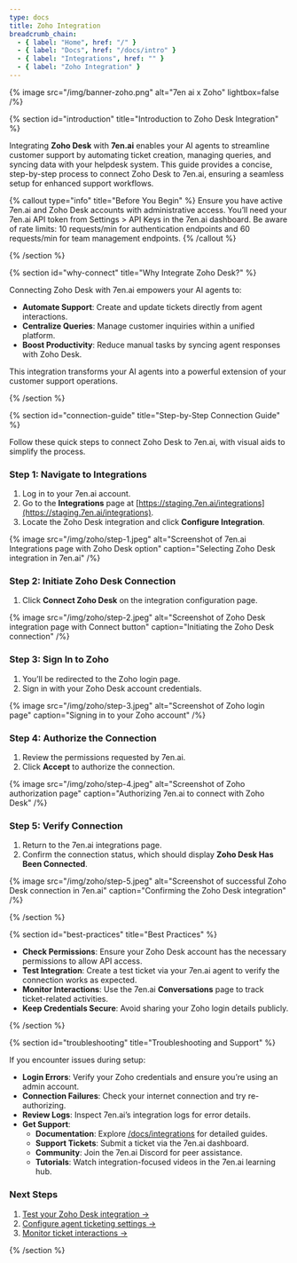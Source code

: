 ```yaml
---
type: docs
title: Zoho Integration
breadcrumb_chain:
  - { label: "Home", href: "/" }
  - { label: "Docs", href: "/docs/intro" }
  - { label: "Integrations", href: "" }
  - { label: "Zoho Integration" }
---
```


{% image src="/img/banner-zoho.png" alt="7en ai x Zoho" lightbox=false /%}

{% section id="introduction" title="Introduction to Zoho Desk Integration" %}

Integrating **Zoho Desk** with **7en.ai** enables your AI agents to streamline customer support by automating ticket creation, managing queries, and syncing data with your helpdesk system. This guide provides a concise, step-by-step process to connect Zoho Desk to 7en.ai, ensuring a seamless setup for enhanced support workflows.

{% callout type="info" title="Before You Begin" %}
Ensure you have active 7en.ai and Zoho Desk accounts with administrative access. You’ll need your 7en.ai API token from Settings > API Keys in the 7en.ai dashboard. Be aware of rate limits: 10 requests/min for authentication endpoints and 60 requests/min for team management endpoints.
{% /callout %}

{% /section %}

{% section id="why-connect" title="Why Integrate Zoho Desk?" %}

Connecting Zoho Desk with 7en.ai empowers your AI agents to:

- **Automate Support**: Create and update tickets directly from agent interactions.
- **Centralize Queries**: Manage customer inquiries within a unified platform.
- **Boost Productivity**: Reduce manual tasks by syncing agent responses with Zoho Desk.

This integration transforms your AI agents into a powerful extension of your customer support operations.

{% /section %}

{% section id="connection-guide" title="Step-by-Step Connection Guide" %}

Follow these quick steps to connect Zoho Desk to 7en.ai, with visual aids to simplify the process.

### Step 1: Navigate to Integrations
1. Log in to your 7en.ai account.
2. Go to the **Integrations** page at [https://staging.7en.ai/integrations](https://staging.7en.ai/integrations).
3. Locate the Zoho Desk integration and click **Configure Integration**.

{% image src="/img/zoho/step-1.jpeg" alt="Screenshot of 7en.ai Integrations page with Zoho Desk option" caption="Selecting Zoho Desk integration in 7en.ai" /%}

### Step 2: Initiate Zoho Desk Connection
1. Click **Connect Zoho Desk** on the integration configuration page.

{% image src="/img/zoho/step-2.jpeg" alt="Screenshot of Zoho Desk integration page with Connect button" caption="Initiating the Zoho Desk connection" /%}

### Step 3: Sign In to Zoho
1. You’ll be redirected to the Zoho login page.
2. Sign in with your Zoho Desk account credentials.

{% image src="/img/zoho/step-3.jpeg" alt="Screenshot of Zoho login page" caption="Signing in to your Zoho account" /%}

### Step 4: Authorize the Connection
1. Review the permissions requested by 7en.ai.
2. Click **Accept** to authorize the connection.

{% image src="/img/zoho/step-4.jpeg" alt="Screenshot of Zoho authorization page" caption="Authorizing 7en.ai to connect with Zoho Desk" /%} 

### Step 5: Verify Connection
1. Return to the 7en.ai integrations page.
2. Confirm the connection status, which should display **Zoho Desk Has Been Connected**.

{% image src="/img/zoho/step-5.jpeg" alt="Screenshot of successful Zoho Desk connection in 7en.ai" caption="Confirming the Zoho Desk integration" /%}

{% /section %}

{% section id="best-practices" title="Best Practices" %}

- **Check Permissions**: Ensure your Zoho Desk account has the necessary permissions to allow API access.
- **Test Integration**: Create a test ticket via your 7en.ai agent to verify the connection works as expected.
- **Monitor Interactions**: Use the 7en.ai **Conversations** page to track ticket-related activities.
- **Keep Credentials Secure**: Avoid sharing your Zoho login details publicly.

{% /section %}

{% section id="troubleshooting" title="Troubleshooting and Support" %}

If you encounter issues during setup:

- **Login Errors**: Verify your Zoho credentials and ensure you’re using an admin account.
- **Connection Failures**: Check your internet connection and try re-authorizing.
- **Review Logs**: Inspect 7en.ai’s integration logs for error details.
- **Get Support**:
  - **Documentation**: Explore [/docs/integrations](/docs/integrations) for detailed guides.
  - **Support Tickets**: Submit a ticket via the 7en.ai dashboard.
  - **Community**: Join the 7en.ai Discord for peer assistance.
  - **Tutorials**: Watch integration-focused videos in the 7en.ai learning hub.

### Next Steps

1. [Test your Zoho Desk integration →](/integrations/test)
2. [Configure agent ticketing settings →](/agents/settings)
3. [Monitor ticket interactions →](/conversations)

{% /section %}